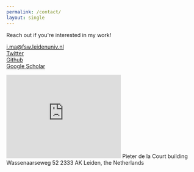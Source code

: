 ```yaml
---
permalink: /contact/
layout: single
---
```

Reach out if you're interested in my work!

[<i class="fas fa-fw fa-envelope-square"></i> i.ma@fsw.leidenuniv.nl](mailto:i.ma@fsw.leidenuniv.nl)  
[<i class="fab fa-fw fa-twitter-square"></i> Twitter](https://twitter.com/_Ili_Ma)  
[<i class="fab fa-fw fa-github"></i> Github](https://github.com/ili-ma/)  
[<i class="fab fa-google"></i> Google Scholar](https://scholar.google.com/citations?user=cYMcJXUAAAAJ&hl=nl&oi=ao)  





<iframe src="https://www.google.com/maps/place/Pieter+De+La+Court/@52.1692955,4.4697355,14.74z/data=!4m5!3m4!1s0x47c5c6e7fbaaaaab:0x96f5b0396d67ba15!8m2!3d52.1697878!4d4.4779116" width="300" height="220" frameborder="0" style="border:0;" allowfullscreen="" aria-hidden="false" tabindex="0"></iframe>
Pieter de la Court building
Wassenaarseweg 52
2333 AK Leiden, the Netherlands



